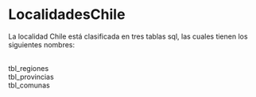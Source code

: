 # LocalidadesChile

La localidad Chile está clasificada en tres tablas sql, las cuales tienen los siguientes nombres:

<br>tbl_regiones
<br>tbl_provincias
<br>tbl_comunas
